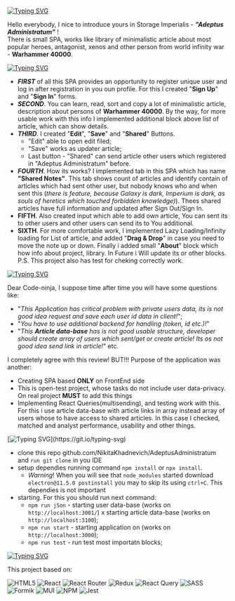 [![Typing SVG](https://readme-typing-svg.herokuapp.com?color=%2336BCF7&lines=introducing)](https://git.io/typing-svg)

Hello everybody, I nice to introduce yours in Storage Imperialis - **_"Adeptus Administratum"_** ! <br>
There is small SPA, works like library of minimalistic article about most popular heroes, antagonist, xenos and other person from world infinity war - **Warhammer 40000**.

[![Typing SVG](https://readme-typing-svg.herokuapp.com?color=%2336BCF7&lines=Opportunities)](https://git.io/typing-svg)

- **_FIRST_** of all this SPA provides an opportunity to register unique user and log in after registration in you oun profile. For this I created "**Sign Up**" and "**Sign In**" forms.
- **_SECOND_**. You can learn, read, sort and copy a lot of minimalistic article, description about persons of **Warhammer 40000**. By the way, for more usable work with this info I implemented additional block above list of article, which can show details.
- **_THIRD_**. I created "**Edit**", "**Save**" and "**Shared**" Buttons.
  - "Edit" able to open edit filed;
  - "Save" works as updater article;
  - Last button - "Shared" can send article other users which registered in "Adeptus Administratum" before.
- **_FOURTH_**. How its works? I implemented tab in this SPA which has name **"Shared Notes"**. This tab shows count of articles and identify contain of articles which had sent other user, but nobody knows who and when sent this (_there is feature, because Galaxy is dark, Imperium is dark, as souls of heretics which touched forbidden knowledge)_). Thees shared articles have full information and updated after Sign Out/Sign In.
- **FIFTH**. Also created input which able to add own article, You can sent its to other users and other users can send its to You additional.
- **SIXTH**. For more comfortable work, I implemented Lazy Loading/Infinity loading for List of article, and added "**Drag & Drop**" in case you need to move the note up or down. Finally i added small "**About**" block which how info about project, library. In Future i Will update its or other blocks. P.S. This project also has test for cheking correctly work.

[![Typing SVG](https://readme-typing-svg.herokuapp.com?color=%2336BCF7&lines=Important)](https://git.io/typing-svg)

Dear Code-ninja, I suppose time after time you will have some questions like:

- "_This Application has critical problem with private users data, its is not good idea request and save each user id data in client!_";
- "_You have to use additional backend for handling (token, id etc.)!_"
- "_This **Article data-base** has is not good usable structure, developer should create array of users which sent/get or create article! Its os not good idea send link in article!_" etc.

I completely agree with this review! BUT!!! Purpose of the application was another:

- Creating SPA based **ONLY** on FrontEnd side
- This is open-test project, whose tasks do not include user data-privacy. On real project **MUST** to add this things
- Implementing React Queries(multisending), and testing work with this. For this i use article data-base with article links in array instead array of users whose to have access to shared articles. In this case I checked, matched and analyst performance, usability and other things.

[![Typing SVG](https://readme-typing-svg.herokuapp.com?color=%2336BCF7&lines=How+Run+Its?)](https://git.io/typing-svg)

- clone this repo github.com/NikitaKhadnevich/AdeptusAdministratum and `run git clone` in you IDE
- setup dependies running command `npm install` or `npx install`.
  - _Warning_! When you will see that `node_modules` started download `electron@11.5.0 postinstall` you may to skip its using `ctrl+C`. This dependies is not important
- starting. For this you should run next command:
  - `npm run jSon` - starting user data-base (works on `http://localhost:3001/`) x starting article data-base (works on `http://localhost:3100`);
  - `npm run start` - starting application on (works on `http://localhost:3000`);
  - `npm run test` - run test most importatn blocks;

[![Typing SVG](https://readme-typing-svg.herokuapp.com?color=%2336BCF7&lines=Technologies+and+Tools)](https://git.io/typing-svg)

This project based on:

![HTML5](https://img.shields.io/badge/html5-%23E34F26.svg?style=for-the-badge&logo=html5&logoColor=white)
![React](https://img.shields.io/badge/react-%2320232a.svg?style=for-the-badge&logo=react&logoColor=%2361DAFB)
![React Router](https://img.shields.io/badge/React_Router-CA4245?style=for-the-badge&logo=react-router&logoColor=white)
![Redux](https://img.shields.io/badge/redux-%23593d88.svg?style=for-the-badge&logo=redux&logoColor=white)
![React Query](https://img.shields.io/badge/-React%20Query-FF4154?style=for-the-badge&logo=react%20query&logoColor=white)
![SASS](https://img.shields.io/badge/SASS-hotpink.svg?style=for-the-badge&logo=SASS&logoColor=white)
![Formik](https://img.shields.io/badge/FORMIK-blue?style=for-the-badge&logo=appveyor)
![MUI](https://img.shields.io/badge/MUI-%230081CB.svg?style=for-the-badge&logo=mui&logoColor=white)
![NPM](https://img.shields.io/badge/NPM-%23000000.svg?style=for-the-badge&logo=npm&logoColor=white)
![Jest](https://img.shields.io/badge/-jest-%23C21325?style=for-the-badge&logo=jest&logoColor=white)
